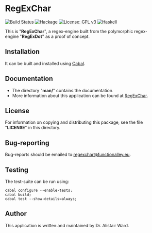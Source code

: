 # **RegExChar**

[![Build Status](https://travis-ci.org/functionalley/RegExChar.svg?branch=master)](https://travis-ci.org/functionalley/RegExChar)
[![Hackage](https://img.shields.io/hackage/v/regexchar.svg)](https://hackage.haskell.org/package/regexchar)
[![License: GPL v3](https://img.shields.io/badge/License-GPL%20v3-blue.svg)](https://www.gnu.org/licenses/gpl-3.0)
[![Haskell](https://b.repl.ca/v1/language-haskell-yellow.png)](https://haskell.org)

This is "**RegExChar**", a regex-engine built from the polymorphic regex-engine "**RegExDot**" as a proof of concept.

## Installation

It can be built and installed using [Cabal](https://www.haskell.org/cabal/users-guide/installing-packages.html).

## Documentation
* The directory "**man/**" contains the documentation.
* More information about this application can be found at [RegExChar](https://functionalley.eu/RegExChar/regExChar.html).

## License

For information on copying and distributing this package, see the file "**LICENSE**" in this directory.

## Bug-reporting

Bug-reports should be emailed to <regexchar@functionalley.eu>.

## Testing

The test-suite can be run using:

    cabal configure --enable-tests;
    cabal build;
    cabal test --show-details=always;

## Author

This application is written and maintained by Dr. Alistair Ward.

